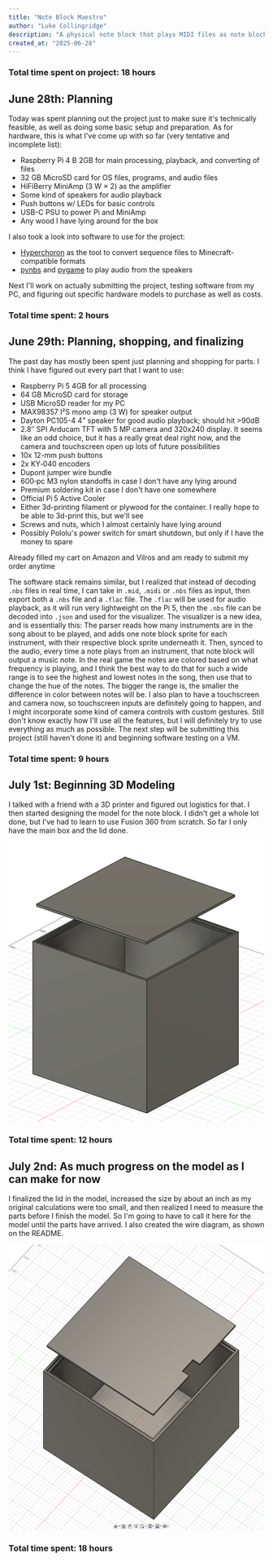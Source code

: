 ```yaml
---
title: "Note Block Maestro"
author: "Luke Collingridge"
description: "A physical note block that plays MIDI files as note block audio with a visualizer, and can also convert them to schematic or data pack form for use in-game."
created_at: "2025-06-28"
---
```


### Total time spent on project: 18 hours

## June 28th: Planning

Today was spent planning out the project just to make sure it's technically feasible, as well as doing some basic setup and preparation. As for hardware, this is what I've come up with so far (very tentative and incomplete list):

- Raspberry Pi 4 B 2GB for main processing, playback, and converting of files
- 32 GB MicroSD card for OS files, programs, and audio files
- HiFiBerry MiniAmp (3 W × 2) as the amplifier
- Some kind of speakers for audio playback
- Push buttons w/ LEDs for basic controls
- USB-C PSU to power Pi and MiniAmp
- Any wood I have lying around for the box

I also took a look into software to use for the project:

- [Hyperchoron](https://github.com/thomas-xin/hyperchoron) as the tool to convert sequence files to Minecraft-compatible formats
- [pynbs](https://github.com/OpenNBS/pynbs) and [pygame](https://github.com/pygame/pygame) to play audio from the speakers

Next I'll work on actually submitting the project, testing software from my PC, and figuring out specific hardware models to purchase as well as costs.

### Total time spent: 2 hours

## June 29th: Planning, shopping, and finalizing

The past day has mostly been spent just planning and shopping for parts. I think I have figured out every part that I want to use:

- Raspberry Pi 5 4GB for all processing
- 64 GB MicroSD card for storage
- USB MicroSD reader for my PC
- MAX98357 I²S mono amp (3 W) for speaker output
- Dayton PC105-4 4" speaker for good audio playback; should hit >90dB
- 2.8″ SPI Arducam TFT with 5 MP camera and 320x240 display. It seems like an odd choice, but it has a really great deal right now, and the camera and touchscreen open up lots of future possibilities
- 10x 12-mm push buttons
- 2x KY‑040 encoders
- Dupont jumper wire bundle
- 600‑pc M3 nylon standoffs in case I don't have any lying around
- Premium soldering kit in case I don't have one somewhere
- Official Pi 5 Active Cooler
- Either 3d-printing filament or plywood for the container. I really hope to be able to 3d-print this, but we'll see
- Screws and nuts, which I almost certainly have lying around
- Possibly Pololu's power switch for smart shutdown, but only if I have the money to spare

Already filled my cart on Amazon and Vilros and am ready to submit my order anytime

The software stack remains similar, but I realized that instead of decoding `.nbs` files in real time, I can take in `.mid`, `.midi` or `.nbs` files as input, then export both a `.nbs` file and a `.flac` file. The `.flac` will be used for audio playback, as it will run very lightweight on the Pi 5, then the `.nbs` file can be decoded into `.json` and used for the visualizer. The visualizer is a new idea, and is essentially this: The parser reads how many instruments are in the song about to be played, and adds one note block sprite for each instrument, with their respective block sprite underneath it. Then, synced to the audio, every time a note plays from an instrument, that note block will output a music note. In the real game the notes are colored based on what frequency is playing, and I think the best way to do that for such a wide range is to see the highest and lowest notes in the song, then use that to change the hue of the notes. The bigger the range is, the smaller the difference in color between notes will be. I also plan to have a touchscreen and camera now, so touchscreen inputs are definitely going to happen, and I might incorporate some kind of camera controls with custom gestures. Still don't know exactly how I'll use all the features, but I will definitely try to use everything as much as possible. The next step will be submitting this project (still haven't done it) and beginning software testing on a VM.

### Total time spent: 9 hours

## July 1st: Beginning 3D Modeling

I talked with a friend with a 3D printer and figured out logistics for that. I then started designing the model for the note block. I didn't get a whole lot done, but I've had to learn to use Fusion 360 from scratch. So far I only have the main box and the lid done.

![Basic modeling for note block](media/images/screenshot1.png)

### Total time spent: 12 hours

## July 2nd: As much progress on the model as I can make for now

I finalized the lid in the model, increased the size by about an inch as my original calculations were too small, and then realized I need to measure the parts before I finish the model. So I'm going to have to call it here for the model until the parts have arrived. I also created the wire diagram, as shown on the README.

![Finished lid and increased size](media/images/screenshot2.png)

### Total time spent: 18 hours
